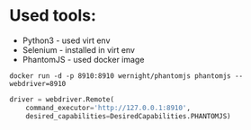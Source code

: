 # Used tools:

- Python3 - used virt env 
- Selenium - installed in virt env
- PhantomJS - used docker image 

`docker run -d -p 8910:8910 wernight/phantomjs phantomjs --webdriver=8910`

```python
driver = webdriver.Remote(
    command_executor='http://127.0.0.1:8910',
    desired_capabilities=DesiredCapabilities.PHANTOMJS)
```

